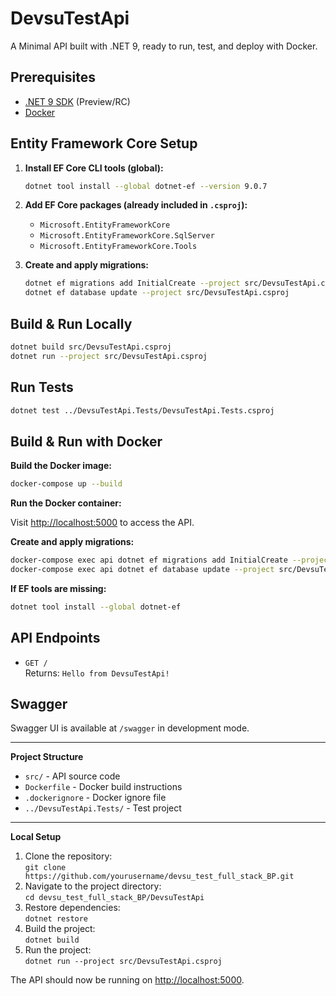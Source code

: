 # DevsuTestApi

A Minimal API built with .NET 9, ready to run, test, and deploy with Docker.

## Prerequisites

- [.NET 9 SDK](https://dotnet.microsoft.com/download/dotnet/9.0) (Preview/RC)
- [Docker](https://www.docker.com/get-started)

## Entity Framework Core Setup

1. **Install EF Core CLI tools (global):**

   ```sh
   dotnet tool install --global dotnet-ef --version 9.0.7
   ```

2. **Add EF Core packages (already included in `.csproj`):**
   - `Microsoft.EntityFrameworkCore`
   - `Microsoft.EntityFrameworkCore.SqlServer`
   - `Microsoft.EntityFrameworkCore.Tools`

3. **Create and apply migrations:**

   ```sh
   dotnet ef migrations add InitialCreate --project src/DevsuTestApi.csproj
   dotnet ef database update --project src/DevsuTestApi.csproj
   ```

## Build & Run Locally

```sh
dotnet build src/DevsuTestApi.csproj
dotnet run --project src/DevsuTestApi.csproj
```

## Run Tests

```sh
dotnet test ../DevsuTestApi.Tests/DevsuTestApi.Tests.csproj
```

## Build & Run with Docker

**Build the Docker image:**

```sh
docker-compose up --build
```

**Run the Docker container:**

Visit [http://localhost:5000](http://localhost:5000) to access the API.

**Create and apply migrations:**

   ```sh
   docker-compose exec api dotnet ef migrations add InitialCreate --project src/DevsuTestApi.csproj
   docker-compose exec api dotnet ef database update --project src/DevsuTestApi.csproj
   ```
**If EF tools are missing:**

   ```sh
   dotnet tool install --global dotnet-ef
   ```

## API Endpoints

- `GET /`  
  Returns: `Hello from DevsuTestApi!`

## Swagger

Swagger UI is available at `/swagger` in development mode.

---

**Project Structure**

- `src/` - API source code
- `Dockerfile` - Docker build instructions
- `.dockerignore` - Docker ignore file
- `../DevsuTestApi.Tests/` - Test project

---

**Local Setup**

1. Clone the repository:  
   `git clone https://github.com/yourusername/devsu_test_full_stack_BP.git`
2. Navigate to the project directory:  
   `cd devsu_test_full_stack_BP/DevsuTestApi`
3. Restore dependencies:  
   `dotnet restore`
4. Build the project:  
   `dotnet build`
5. Run the project:  
   `dotnet run --project src/DevsuTestApi.csproj`

The API should now be running on [http://localhost:5000](http://localhost:5000).
